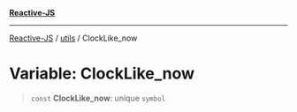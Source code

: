 [**Reactive-JS**](../../README.md)

***

[Reactive-JS](../../README.md) / [utils](../README.md) / ClockLike\_now

# Variable: ClockLike\_now

> `const` **ClockLike\_now**: unique `symbol`
